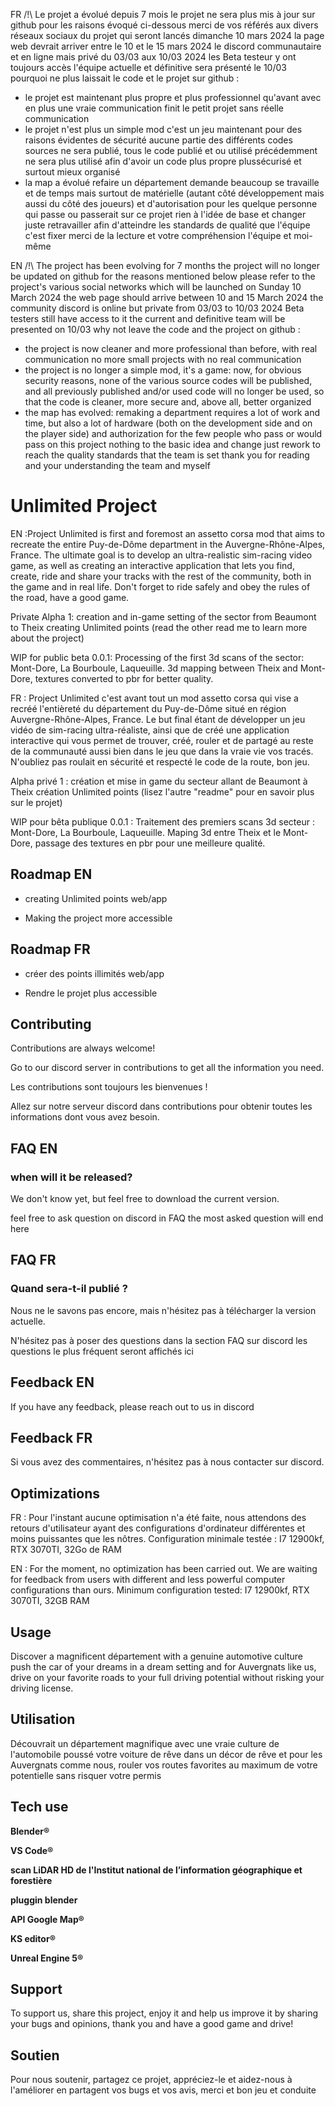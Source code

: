 FR /!\ Le projet a évolué depuis 7 mois le projet ne sera plus mis à jour sur github pour les raisons évoqué ci-dessous merci de vos référés aux divers réseaux sociaux du projet qui seront lancés dimanche 10 mars 2024 la page web devrait arriver entre le 10 et le 15 mars 2024 le discord communautaire et en ligne mais privé du 03/03 aux 10/03 2024 les Beta testeur y ont toujours accès l'équipe actuelle et définitive sera présenté le 10/03
pourquoi ne plus laissait le code et le projet sur github :
- le projet est maintenant plus propre et plus professionnel qu'avant avec en plus une vraie communication finit le petit projet sans réelle communication
- le projet n'est plus un simple mod c'est un jeu maintenant pour des raisons évidentes de sécurité aucune partie des différents codes sources ne sera publié, tous le code publié et ou utilisé précédemment ne sera plus utilisé afin d'avoir un code plus propre plussécurisé et surtout mieux organisé
- la map a évolué refaire un département demande beaucoup se travaille et de temps mais surtout de matérielle (autant côté développement mais aussi du côté des joueurs) et d'autorisation
pour les quelque personne qui passe ou passerait sur ce projet rien à l'idée de base et changer juste retravailler afin d'atteindre les standards de qualité que l'équipe c'est fixer merci de la lecture et votre compréhension  l'équipe et moi-même

EN /!\ The project has been evolving for 7 months the project will no longer be updated on github for the reasons mentioned below please refer to the project's various social networks which will be launched on Sunday 10 March 2024 the web page should arrive between 10 and 15 March 2024 the community discord is online but private from 03/03 to 10/03 2024 Beta testers still have access to it the current and definitive team will be presented on 10/03
why not leave the code and the project on github :
- the project is now cleaner and more professional than before, with real communication no more small projects with no real communication
- the project is no longer a simple mod, it's a game: now, for obvious security reasons, none of the various source codes will be published, and all previously published and/or used code will no longer be used, so that the code is cleaner, more secure and, above all, better organized
- the map has evolved: remaking a department requires a lot of work and time, but also a lot of hardware (both on the development side and on the player side) and authorization
for the few people who pass or would pass on this project nothing to the basic idea and change just rework to reach the quality standards that the team is set thank you for reading and your understanding the team and myself

# Unlimited Project

EN :Project Unlimited is first and foremost an assetto corsa mod that aims to recreate the entire Puy-de-Dôme department in the Auvergne-Rhône-Alpes, France.
The ultimate goal is to develop an ultra-realistic sim-racing video game,
as well as creating an interactive application that lets you find, create, ride and share your tracks with the rest of the community, both in the game and in real life.
Don't forget to ride safely and obey the rules of the road, have a good game.

Private Alpha 1: creation and in-game setting of the sector from Beaumont to Theix
creating Unlimited points (read the other read me to learn more about the project)

WIP for public beta 0.0.1: Processing of the first 3d scans of the sector: Mont-Dore, La Bourboule, Laqueuille.
3d mapping between Theix and Mont-Dore, textures converted to pbr for better quality.

FR : Project Unlimited c'est avant tout un mod assetto corsa qui vise a recréé l'entièreté du département du Puy-de-Dôme situé en région Auvergne-Rhône-Alpes, France.
Le but final étant de développer un jeu vidéo de sim-racing ultra-réaliste,
ainsi que de créé une application interactive qui vous permet de trouver, créé, rouler et de partagé au reste de la communauté aussi bien dans le jeu que dans la vraie vie vos tracés.
N'oubliez pas roulait en sécurité et respecté le code de la route, bon jeu.

Alpha privé 1 : création et mise in game du secteur allant de Beaumont à Theix
création Unlimited points (lisez l'autre "readme" pour en savoir plus sur le projet)

WIP pour bêta publique 0.0.1 : Traitement des premiers scans 3d secteur : Mont-Dore, La Bourboule, Laqueuille.
Maping 3d entre Theix et le Mont-Dore, passage des textures en pbr pour une meilleure qualité.

## Roadmap EN

- creating Unlimited points web/app

- Making the project more accessible

## Roadmap FR

- créer des points illimités web/app

- Rendre le projet plus accessible

## Contributing

Contributions are always welcome!

Go to our discord server in contributions to get all the information you need.

Les contributions sont toujours les bienvenues !

Allez sur notre serveur discord dans contributions pour obtenir toutes les informations dont vous avez besoin.

## FAQ EN

### when will it be released?

We don't know yet, but feel free to download the current version.

feel free to ask question on discord in FAQ
the most asked question will end here

## FAQ FR

### Quand sera-t-il publié ?

Nous ne le savons pas encore, mais n'hésitez pas à télécharger la version actuelle.

N'hésitez pas à poser des questions dans la section FAQ sur discord
les questions le plus fréquent seront affichés ici

## Feedback EN

If you have any feedback, please reach out to us in discord

## Feedback FR

Si vous avez des commentaires, n'hésitez pas à nous contacter sur discord.

## Optimizations

FR : Pour l'instant aucune optimisation n'a été faite, nous attendons des retours d'utilisateur
ayant des configurations d'ordinateur différentes et moins puissantes que les nôtres.
Configuration minimale testée : I7 12900kf, RTX 3070TI, 32Go de RAM

EN : For the moment, no optimization has been carried out. We are waiting for feedback from users
with different and less powerful computer configurations than ours.
Minimum configuration tested: I7 12900kf, RTX 3070TI, 32GB RAM

## Usage

Discover a magnificent département with a genuine automotive culture
push the car of your dreams in a dream setting
and for Auvergnats like us, drive on your favorite roads to your full driving potential without risking your driving license.

## Utilisation

Découvrait un département magnifique avec une vraie culture de l'automobile
poussé votre voiture de rêve dans un décor de rêve
et pour les Auvergnats comme nous, rouler vos routes favorites au maximum de votre potentielle sans risquer votre permis

## Tech use

**Blender®**

**VS Code®**

**scan LiDAR HD de l'Institut national de l’information géographique et forestière**

**pluggin blender**

**API Google Map®**

**KS editor®**

**Unreal Engine 5®**

## Support

To support us, share this project, enjoy it and help us improve it by sharing your bugs and opinions, thank you and have a good game and drive!

## Soutien

Pour nous soutenir, partagez ce projet, appréciez-le et aidez-nous à l'améliorer en partagent vos bugs et vos avis, merci et bon jeu et conduite
